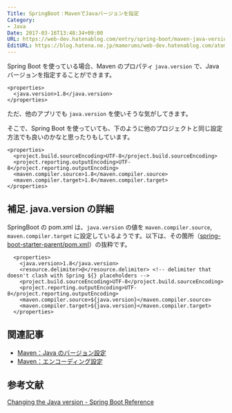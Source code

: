 ```yaml
---
Title: SpringBoot：MavenでJavaバージョンを指定
Category:
- Java
Date: 2017-03-16T13:48:34+09:00
URL: https://web-dev.hatenablog.com/entry/spring-boot/maven-java-version
EditURL: https://blog.hatena.ne.jp/mamorums/web-dev.hatenablog.com/atom/entry/10328749687227488037
---
```


Spring Boot を使っている場合、Maven のプロパティ `java.version` で、Java バージョンを指定することができます。

```
<properties>
  <java.version>1.8</java.version>
</properties>
```

ただ、他のアプリでも `java.version` を使いそうな気がしてきます。

そこで、Spring Boot を使っていても、下のように他のプロジェクトと同じ設定方法でも良いのかなと思ったりもしています。

```
<properties>
  <project.build.sourceEncoding>UTF-8</project.build.sourceEncoding>
  <project.reporting.outputEncoding>UTF-8</project.reporting.outputEncoding>
  <maven.compiler.source>1.8</maven.compiler.source>
  <maven.compiler.target>1.8</maven.compiler.target>
</properties>
```


## 補足. java.version の詳細
SpringBoot の pom.xml は、`java.version` の値を `maven.compiler.source`, `maven.compiler.target` に設定しているようです。以下は、その箇所（[spring-boot-starter-parent/pom.xml](https://github.com/spring-projects/spring-boot/blob/master/spring-boot-starters/spring-boot-starter-parent/pom.xml)）の抜粋です。

```
  <properties>
    <java.version>1.8</java.version>
    <resource.delimiter>@</resource.delimiter> <!-- delimiter that doesn't clash with Spring ${} placeholders -->
    <project.build.sourceEncoding>UTF-8</project.build.sourceEncoding>
    <project.reporting.outputEncoding>UTF-8</project.reporting.outputEncoding>
    <maven.compiler.source>${java.version}</maven.compiler.source>
    <maven.compiler.target>${java.version}</maven.compiler.target>
  </properties>
```


## 関連記事
- [Maven：Java のバージョン設定](/entry/maven/java-version-setting)
- [Maven：エンコーディング設定](/entry/maven/encoding-setting)

## 参考文献
[Changing the Java version - Spring Boot Reference](https://docs.spring.io/spring-boot/docs/current/reference/htmlsingle/#using-boot-maven-java-version)
